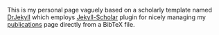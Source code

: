 This is my personal page vaguely based on a scholarly template named [DrJekyll](https://github.com/tyler-abbot/DrJekyll)
which employs [Jekyll-Scholar](https://github.com/inukshuk/jekyll-scholar) plugin for nicely managing my
[publications](publications/) page directly from a BibTeX file.
